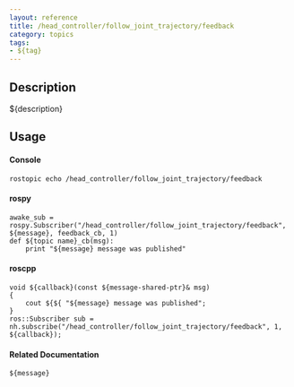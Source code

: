 ```yaml
---
layout: reference
title: /head_controller/follow_joint_trajectory/feedback
category: topics
tags: 
- ${tag}
---
```


## Description
${description}

## Usage
#### Console
```
rostopic echo /head_controller/follow_joint_trajectory/feedback
```

#### rospy
```
awake_sub = rospy.Subscriber("/head_controller/follow_joint_trajectory/feedback", ${message}, feedback_cb, 1)
def ${topic name}_cb(msg):
    print "${message} message was published"
```

#### roscpp
```
void ${callback}(const ${message-shared-ptr}& msg)
{
    cout ${${ "${message} message was published";
}
ros::Subscriber sub = nh.subscribe("/head_controller/follow_joint_trajectory/feedback", 1, ${callback});
```

#### Related Documentation
``${message}``  